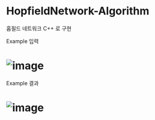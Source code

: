 # HopfieldNetwork-Algorithm
홉필드 네트워크
C++ 로 구현

Example 입력
# ![image](https://user-images.githubusercontent.com/59594036/137237680-bf718474-3215-4858-882c-f05b113ef1ff.png)


Example 결과
# ![image](https://user-images.githubusercontent.com/59594036/137237698-97c3fae4-47b3-4b30-89c2-a06aff8fe7e8.png)
